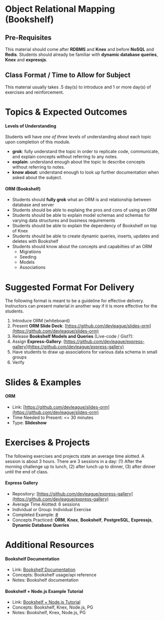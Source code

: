 # Object Relational Mapping (Bookshelf)

## Pre-Requisites
This material should come after **RDBMS** and **Knex** and before **NoSQL** and **Redis**. Students should already be familiar with **dynamic database queries**, **Knex** and **expressjs**.

## Class Format / Time to Allow for Subject 
This material usually takes .5 day(s) to introduce and 1 or more day(s) of exercises and reinforcement.  

# Topics & Expected Outcomes

#### Levels of Understanding
Students will have *one of three* levels of understanding about each topic upon completion of this module.  
- **grok**: fully understand the topic in order to replicate code, communicate, and explain concepts without referring to any notes.  
- **explain**: understand enough about the topic to describe concepts without referring to notes.  
- **know about**: understand enough to look up further documentation when asked about the subject.  

#### ORM (Bookshelf)
-  Students should **fully grok** what an ORM is and relationship between database and server
-  Students should be able to explaing the pros and cons of using an ORM
-  Students should be able to explain model schemas and schemas for varying data structures and business requirements
-  Students should be able to explain the dependency of Bookshelf on top of Knex
-  Students should be able to create dynamic queries, inserts, updates and deletes with Bookshelf
-  Students should know about the concepts and capabilties of an ORM
    - Migrations
    - Seeding
    - Models
    - Associations

# Suggested Format For Delivery
The following format is meant to be a guideline for effective delivery. Instructors can present material in another way if it is more effective for the students.  

1. Introduce ORM (whiteboard)
1. Present **ORM Slide Deck**: [https://github.com/devleague/slides-orm](https://github.com/devleague/slides-orm)
1. Release **Bookshelf Models and Queries** (Live-code / Gist?):
1. Assign **Express-Gallery**:
[https://github.com/devleague/express-gallery](https://github.com/devleague/express-gallery)
1. Have students to draw up associations for various data schema in small groups
1. Verify

# Slides & Examples

#### ORM
- Link: [https://github.com/devleague/slides-orm](https://github.com/devleague/slides-orm)
- Time Needed to Present: <= 30 minutes   
- Type: **Slideshow**

# Exercises & Projects
The following exercises and projects state an average time alotted. A session is about 3 hours. There are 3 sessions in a day: (1) After the morning challenge up to lunch, (2) after lunch up to dinner, (3) after dinner until the end of class.

#### Express Gallery
- Repository: [https://github.com/devleague/express-gallery](https://github.com/devleague/express-gallery)
- Average Time Alotted: 6 sessions
- Individual or Group: Individual Exercise
- Completed Example: [#](https://www.google.com/)
- Concepts Practiced: **ORM**, **Knex**, **Bookshelf**, **PostgreSQL**, **Expressjs**, **Dynamic Database Queries**

# Additional Resources

#### Bookshelf Documentation
- Link: [Bookshelf Documentation](http://bookshelfjs.org/)  
- Concepts: Bookshelf usage/api reference
- Notes: Bookshelf documentation

#### Bookshelf + Node.js Example Tutorial
- Link: [Bookshelf + Node.js Tutorial](http://stackabuse.com/bookshelf-js-a-node-js-orm/)
- Concepts: Bookshelf, Knex, Node.js, PG
- Notes: Bookshelf, Knex, Node.js, PG
